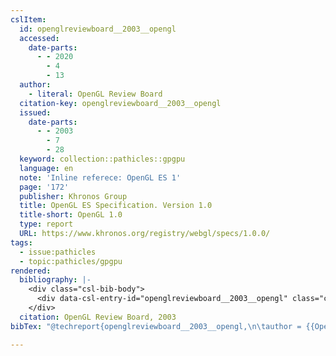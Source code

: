 ```yaml
---
cslItem:
  id: openglreviewboard__2003__opengl
  accessed:
    date-parts:
      - - 2020
        - 4
        - 13
  author:
    - literal: OpenGL Review Board
  citation-key: openglreviewboard__2003__opengl
  issued:
    date-parts:
      - - 2003
        - 7
        - 28
  keyword: collection::pathicles::gpgpu
  language: en
  note: 'Inline referece: OpenGL ES 1'
  page: '172'
  publisher: Khronos Group
  title: OpenGL ES Specification. Version 1.0
  title-short: OpenGL 1.0
  type: report
  URL: https://www.khronos.org/registry/webgl/specs/1.0.0/
tags:
  - issue:pathicles
  - topic:pathicles/gpgpu
rendered:
  bibliography: |-
    <div class="csl-bib-body">
      <div data-csl-entry-id="openglreviewboard__2003__opengl" class="csl-entry">OpenGL Review Board 2003 <i>OpenGL ES Specification. Version 1.0</i>. Khronos Group, p. 172. Available at: https://www.khronos.org/registry/webgl/specs/1.0.0/ (Accessed: April 13, 2020).</div>
    </div>
  citation: OpenGL Review Board, 2003
bibTex: "@techreport{openglreviewboard__2003__opengl,\n\tauthor = {{OpenGL Review Board}},\n\tyear = {2003},\n\tmonth = {jul 28},\n\tnote = {Inline referece: OpenGL ES 1},\n\tpages = {172},\n\tinstitution = {Khronos Group},\n\ttitle = {OpenGL {ES} {Specification}. {Version} 1.0},\n}\n\n"

---
```

